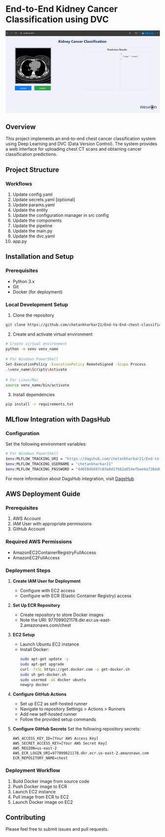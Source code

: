 # End-to-End Kidney Cancer Classification using DVC

![alt text](image-1.png)

## Overview
This project implements an end-to-end chest cancer classification system using Deep Learning and DVC (Data Version Control). The system provides a web interface for uploading chest CT scans and obtaining cancer classification predictions.

## Project Structure

### Workflows
1. Update config.yaml
2. Update secrets.yaml [optional]
3. Update params.yaml
4. Update the entity
5. Update the configuration manager in src config
6. Update the components
7. Update the pipeline
8. Update the main.py
9. Update the dvc.yaml
10. app.py

## Installation and Setup

### Prerequisites
- Python 3.x
- Git
- Docker (for deployment)

### Local Development Setup

1. Clone the repository
```bash
git clone https://github.com/chetankharkar21/End-to-End-chest-classification-using-DVC.git
```

2. Create and activate virtual environment
```bash
# Create virtual environment
python -m venv venv_name

# For Windows PowerShell
Set-ExecutionPolicy -ExecutionPolicy RemoteSigned -Scope Process
.\venv_name\Scripts\Activate

# For Linux/Mac
source venv_name/bin/activate
```

3. Install dependencies
```bash
pip install -r requirements.txt
```

## MLflow Integration with DagsHub

### Configuration
Set the following environment variables:

```bash
# For Windows PowerShell
$env:MLFLOW_TRACKING_URI = "https://dagshub.com/chetankharkar21/End-to-End-chest-classification-using-DVC.mlflow"
$env:MLFLOW_TRACKING_USERNAME = "chetankharkar21"
$env:MLFLOW_TRACKING_PASSWORD = "4d6584b697c03a8d1f682a054efbee4a7264d047"
```

For more information about DagsHub integration, visit [DagsHub](https://dagshub.com/)

## AWS Deployment Guide

### Prerequisites
1. AWS Account
2. IAM User with appropriate permissions
3. GitHub Account

### Required AWS Permissions
- AmazonEC2ContainerRegistryFullAccess
- AmazonEC2FullAccess

### Deployment Steps

1. **Create IAM User for Deployment**
   - Configure with EC2 access
   - Configure with ECR (Elastic Container Registry) access

2. **Set Up ECR Repository**
   - Create repository to store Docker images
   - Note the URI: 977099021178.dkr.ecr.us-east-2.amazonaws.com/chest

3. **EC2 Setup**
   - Launch Ubuntu EC2 instance
   - Install Docker:
     ```bash
     sudo apt-get update -y
     sudo apt-get upgrade
     curl -fsSL https://get.docker.com -o get-docker.sh
     sudo sh get-docker.sh
     sudo usermod -aG docker ubuntu
     newgrp docker
     ```

4. **Configure GitHub Actions**
   - Set up EC2 as self-hosted runner
   - Navigate to repository Settings > Actions > Runners
   - Add new self-hosted runner
   - Follow the provided setup commands

5. **Configure GitHub Secrets**
   Set the following repository secrets:
   ```
   AWS_ACCESS_KEY_ID=[Your AWS Access Key]
   AWS_SECRET_ACCESS_KEY=[Your AWS Secret Key]
   AWS_REGION=us-east-2
   AWS_ECR_LOGIN_URI=977099021178.dkr.ecr.us-east-2.amazonaws.com
   ECR_REPOSITORY_NAME=chest
   ```

### Deployment Workflow
1. Build Docker image from source code
2. Push Docker image to ECR
3. Launch EC2 instance
4. Pull image from ECR to EC2
5. Launch Docker image on EC2

## Contributing
Please feel free to submit issues and pull requests.

